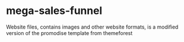 # mega-sales-funnel
Website files, contains images and other website formats, is a modified version of the promodise template from themeforest
